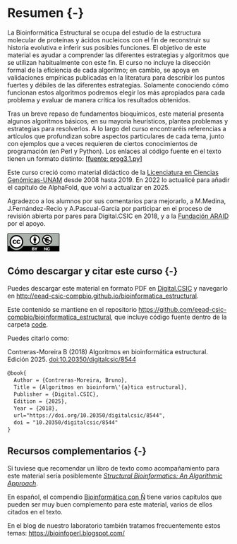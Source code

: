 
# Resumen {-}

La Bioinformática Estructural se ocupa del estudio de la estructura molecular de proteínas y ácidos nucleicos con el fin de reconstruir su historia evolutiva e inferir sus posibles funciones. El objetivo de este material es ayudar a comprender las diferentes estrategias y algoritmos que se utilizan habitualmente con este fin. El curso no incluye la disección formal de la eficiencia de cada algoritmo; en cambio, se apoya en validaciones empíricas publicadas en la literatura para describir los puntos fuertes y débiles de las diferentes estrategias. Solamente conociendo cómo funcionan estos algoritmos podremos elegir los más apropiados para cada problema y evaluar de manera crítica los resultados obtenidos.

Tras un breve repaso de fundamentos bioquímicos, este material presenta algunos algoritmos básicos, en su mayoria heurísticos, plantea problemas y estrategias para resolverlos. A lo largo del curso encontraréis referencias a artículos que profundizan sobre aspectos particulares de cada tema, junto con ejemplos que a veces requieren de ciertos conocimientos de programación (en Perl y Python). Los enlaces al código fuente en el texto tienen un formato distinto: 
<a href="https://github.com/eead-csic-compbio/bioinformatica_estructural/blob/master/code/prog3.1.py" style="color: black; text-decoration: underline;">[fuente: prog3.1.py]</a>

Este curso creció como material didáctico de la [Licenciatura en Ciencias Genómicas-UNAM](https://www.lcg.unam.mx) desde 2008 hasta 2019. 
En 2022 lo actualicé para añadir el capítulo de AlphaFold, que volví a actualizar en 2025.

Agradezco a los alumnos por sus comentarios para mejorarlo, a M.Medina, J.Fernández-Recio y 
A.Pascual-García por participar en el proceso de revisión abierta por pares para Digital.CSIC en 2018, 
y a la [Fundación ARAID](http://www.araid.es) por el apoyo.

![](fig/licenciaCC.png)

## Cómo descargar y citar este curso {-}

Puedes descargar este material en formato PDF en [Digital.CSIC](http://hdl.handle.net/10261/21892) y navegarlo en <http://eead-csic-compbio.github.io/bioinformatica_estructural>. 

Este contenido se mantiene en el repositorio 
<https://github.com/eead-csic-compbio/bioinformatica_estructural>,
que incluye código fuente dentro de la carpeta [code](https://github.com/eead-csic-compbio/bioinformatica_estructural/tree/master/code). 

Puedes citarlo como:

Contreras-Moreira B (2018) Algoritmos en bioinformática estructural. Edición 2025. [doi:10.20350/digitalcsic/8544](https://doi.org/10.20350/digitalcsic/8544)

    @book{
      Author = {Contreras-Moreira, Bruno},
      Title = {Algoritmos en bioinform\'{a}tica estructural},
      Publisher = {Digital.CSIC},
      Edition = {2025},
      Year = {2018},
      url="https://doi.org/10.20350/digitalcsic/8544",
      doi = "10.20350/digitalcsic/8544"
    }

## Recursos complementarios {-}

Si tuviese que recomendar un libro de texto como acompañamiento para este material sería posiblemente 
_[Structural Bioinformatics: An Algorithmic Approach](http://www.structuralbioinformatics.com)_. 

En español, el compendio [Bioinformática con Ñ](https://zenodo.org/communities/bioinfconn) 
tiene varios capítulos que pueden ser muy buen complemento para este material, varios de ellos citados en el texto.

En el blog de nuestro laboratorio también tratamos frecuentemente estos temas: <https://bioinfoperl.blogspot.com/>
